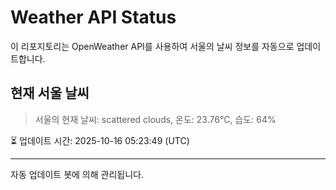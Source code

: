 
# Weather API Status

이 리포지토리는 OpenWeather API를 사용하여 서울의 날씨 정보를 자동으로 업데이트합니다.

## 현재 서울 날씨
> 서울의 현재 날씨: scattered clouds, 온도: 23.76°C, 습도: 64%

⏳ 업데이트 시간: 2025-10-16 05:23:49 (UTC)

---
자동 업데이트 봇에 의해 관리됩니다.

